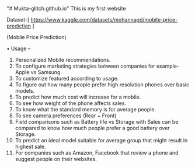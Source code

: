 "# Mukta-glitch.github.io" 
This is my first website

Dataset-[ https://www.kaggle.com/datasets/mohannapd/mobile-price-prediction ]

(Mobile Price Prediction)

•	Usage –

1.	Personalized Mobile recommendations.
2.	To configure marketing strategies between companies for example- Apple vs Samsung.
3.	To customize featured according to usage.
4.	To figure out how many people prefer high resolution phones over basic models.
5.	To predict how much cost will increase for a mobile.
6.	To see how weight of the phone affects sales.
7.	To know what the standard memory is for average people.
8.	To see camera preferences (Rear + Front)
9.	Field comparisons such as Battery life vs Storage with Sales can be compared to know how much people prefer a good battery over Storage.
10.	To predict an ideal model suitable for average group that might result in highest sale.
11.	For companies such as Amazon, Facebook that review a phone and suggest people on their websites.

